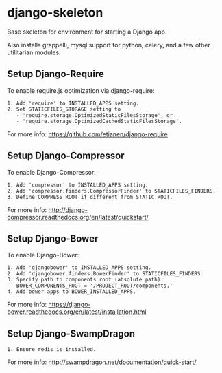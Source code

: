 django-skeleton
=================

Base skeleton for environment for starting a Django app.

Also installs grappelli, mysql support for python, celery, and 
a few other utilitarian modules.


Setup Django-Require
--------------------

To enable require.js optimization via django-require:

    1. Add 'require' to INSTALLED_APPS setting.
    2. Set STATICFILES_STORAGE setting to
       - 'require.storage.OptimizedStaticFilesStorage', or
       - 'require.storage.OptimizedCachedStaticFilesStorage'.

For more info: https://github.com/etianen/django-require


Setup Django-Compressor
-----------------------

To enable Django-Compressor:

    1. Add 'compressor' to INSTALLED_APPS setting.
    2. Add 'compressor.finders.CompressorFinder' to STATICFILES_FINDERS.
    3. Define COMPRESS_ROOT if different from STATIC_ROOT.

For more info: http://django-compressor.readthedocs.org/en/latest/quickstart/


Setup Django-Bower
------------------

To enable Django-Bower:

    1. Add 'djangobower' to INSTALLED_APPS setting.
    2. Add 'djangobower.finders.BowerFinder' to STATICFILES_FINDERS.
    3. Specify path to components root (absolute path):
       BOWER_COMPONENTS_ROOT = '/PROJECT_ROOT/components.'
    4. Add bower apps to BOWER_INSTALLED_APPS.

For more info: https://django-bower.readthedocs.org/en/latest/installation.html


Setup Django-SwampDragon
------------------------

    1. Ensure redis is installed.

For more info: http://swampdragon.net/documentation/quick-start/


